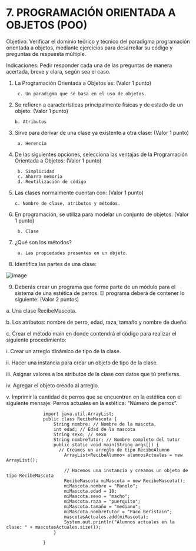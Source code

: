 # 7. PROGRAMACIÓN ORIENTADA A OBJETOS (POO)
Objetivo: Verificar el dominio teórico y técnico del paradigma programación orientada a
objetos, mediante ejercicios para desarrollar su código y preguntas de respuesta
múltiple.

Indicaciones: Pedir responder cada una de las preguntas de manera acertada, breve y
clara, según sea el caso.

1. La Programación Orientada a Objetos es: (Valor 1 punto)

        c. Un paradigma que se basa en el uso de objetos.
      
2. Se refieren a características principalmente físicas y de estado de un objeto: (Valor 1 punto)

       b. Atributos
       
3. Sirve para derivar de una clase ya existente a otra clase: (Valor 1 punto)

        a. Herencia
                
4. De las siguientes opciones, selecciona las ventajas de la Programación Orientada a Objetos: (Valor 1 punto)

        b. Simplicidad
        c. Ahorra memoria
        d. Reutilización de código
        
5. Las clases normalmente cuentan con: (Valor 1 punto)

       c. Nombre de clase, atributos y métodos.
        
6. En programación, se utiliza para modelar un conjunto de objetos: (Valor 1 punto)

        b. Clase
          
7. ¿Qué son los métodos?

        a. Las propiedades presentes en un objeto.
        
8. Identifica las partes de una clase:

![image](https://user-images.githubusercontent.com/102439883/187043010-c909ef8e-7e49-45e0-9fe1-02048fb737af.png)

9. Deberás crear un programa que forme parte de un módulo para el sistema de una
estética de perros. El programa deberá de contener lo siguiente: (Valor 2 puntos)

a. Una clase RecibeMascota.

b. Los atributos: nombre de perro, edad, raza, tamaño y nombre de dueño.

c. Crear el método main en donde contendrá el código para realizar el
siguiente procedimiento:

  i. Crear un arreglo dinámico de tipo de la clase.
  
  ii. Hacer una instancia para crear un objeto de tipo de la clase.
  
  iii. Asignar valores a los atributos de la clase con datos que tú prefieras.
  
  iv. Agregar el objeto creado al arreglo.
  
  v. Imprimir la cantidad de perros que se encuentran en la estética con el
  siguiente mensaje: Perros actuales en la estética: “Número de
  perros”.

                  import java.util.ArrayList;
                  public class RecibeMascota {
                      String nombre; // Nombre de la mascota,
                      int edad; // Edad de la mascota
                      String sexo; // sexo
                      String nombreTutor; // Nombre completo del tutor
                      public static void main(String args[]) {
                        // Creamos un arreglo de tipo RecibeAlumno
                          ArrayList<RecibeAlumno> alumnosActuales = new ArrayList();

                          // Hacemos una instancia y creamos un objeto de tipo RecibeMascota
                          RecibeMascota miMascota = new RecibeMascota();
                          miMascota.nombre = "Manolo";
                          miMascota.edad = 18;
                          miMascota.sexo = "macho";
                          miMascota.raza = "puerquito";
                          miMascota.tamaño = "mediano";
                          miMascota.nombreTutor = "Paco Beristain";
                          mascotasActuales.add(miMascota);
                          System.out.println("Alumnos actuales en la clase: " + mascotasActuales.size());
                      }

                  }

       

